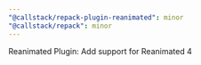 ```yaml
---
"@callstack/repack-plugin-reanimated": minor
"@callstack/repack": minor
---
```


Reanimated Plugin: Add support for Reanimated 4
